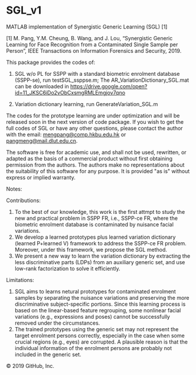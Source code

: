 # SGL_v1

MATLAB implementation of Synergistic Generic Learning (SGL) [1]

[1] M. Pang, Y.M. Cheung, B. Wang, and J. Lou, “Synergistic Generic Learning for Face Recognition from a Contaminated Single Sample per Person”, IEEE Transactions on Information Forensics and Security, 2019.

This package provides the codes of: 
1) SGL w/o PL for SSPP with a standard biometric enrolment database (SSPP-se), run testSGL_ssppse.m; 
The AR_VariationDictionary_SGL.mat can be downloaded in https://drive.google.com/open?id=11_JKSC6iDo2vObCxsmgRMLEmgjov7qno

2) Variation dictionary learning, run GenerateVariation_SGL.m

The codes for the prototype learning are under optimization and will be released soon in the next version of code package. If you wish to get the full codes of SGL or have any other questions, please contact the author with the email: mengpang@comp.hkbu.edu.hk or pangmeng@mail.dlut.edu.cn. 

The software is free for academic use, and shall not be used, rewritten, or adapted as the basis of a commercial product without first obtaining permission from the authors. The authors make no representations about the suitability of this software for any purpose. It is provided "as is" without express or implied warranty.



Notes:

Contributions:

1. To the best of our knowledge, this work is the first attmpt to study the new and practical problem in SSPP FR, i.e., SSPP-ce FR, where the biometric enrolment database is contaminated by nuisance facial variations.
2. We develop a learned prototypes plus learned variation dictionary (learned P+learned V) framework to address the SSPP-ce FR problem. Moreover, under this framework, we propose the SGL method.
3. We present a new way to learn the variation dictionary by extracting the less discriminative parts (LDPs) from an auxiliary generic set, and use low-rank factorization to solve it efficiently.


Limitations:

1. SGL aims to learns netural prototypes for contaminated enrolment samples by separating the nuisance variations and preserving the more discriminative subject-specific portions. Since this learning process is based on the linear-based feature regrouping, some nonlinear facial variations (e.g., expressions and poses) cannot be successfully removed under the circumstances.
2. The trained prototypes using the generic set may not represent the target enrolment persons correctly, especially in the case when some crucial regions (e.g., eyes) are corrupted. A plausible reason is that the individual information of the enrolment persons are probably not included in the generic set.  


© 2019 GitHub, Inc.
